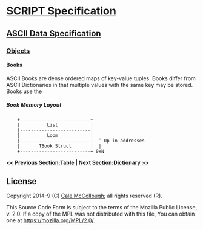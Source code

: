# [SCRIPT Specification](../../readme.md)

## [ASCII Data Specification](../readme.md)

### [Objects](readme.md)

#### Books

ASCII Books are dense ordered maps of key-value tuples. Books differ from ASCII Dictionaries in that multiple values with the same key may be stored. Books use the

##### Book Memory Layout

```AsciiArt
    +--------------------------+
    |          List            |
    |--------------------------|
    |          Loom            |
    |--------------------------|  ^ Up in addresses
    |       TBook Struct       |  |
    +--------------------------+ 0xN
```

**[<< Previous Section:Table](table.md) | [Next Section:Dictionary >>](dictionary.md)**

## License

Copyright 2014-9 (C) [Cale McCollough](https://calemccollough.github.io); all rights reserved (R).

This Source Code Form is subject to the terms of the Mozilla Public License, v. 2.0. If a copy of the MPL was not distributed with this file, You can obtain one at <https://mozilla.org/MPL/2.0/>.
